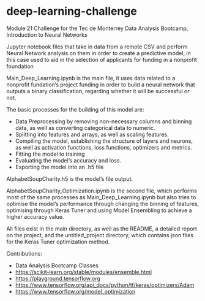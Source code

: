 # deep-learning-challenge
Module 21 Challenge for the Tec de Monterrey Data Analysis Bootcamp, Introduction to Neural Networks

Jupyter notebook files that take in data from a remote CSV and perform Neural Network analysis on them in order to create a predictive model, in this case used to aid in the selection of applicants for funding in a nonprofit foundation

Main_Deep_Learning.ipynb is the main file, it uses data related to a nonprofit fundation’s project funding in order to build a neural network that outputs a binary classification, regarding whether it will be successful or not.

The basic processes for the building of this model are:
- Data Preprocessing by removing non-necessary columns and binning data, as well as converting categorical data to numeric.
- Splitting into features and arrays, as well as scaling features.
- Compiling the model, establishing the structure of layers and neurons, as well as activation functions, loss functions, optimizers and metrics.
- Fitting the model to training
- Evaluating the model’s accuracy and loss.
- Exporting the model into an .h5 file


AlphabetSoupCharity.h5 is the model’s file output.

AlphabetSoupCharity_Optimization.ipynb is the second file, which performs most of the same processes as Main_Deep_Learning.ipynb but also tries to optimise the model’s performance through changing the binning of features, optimising through Keras Tuner and using Model Ensembling to achieve a higher accuracy value.

All files exist in the main directory, as well as the README, a detailed report on the project, and the untitled_project directory, which contains json files for the Keras Tuner optimization method.

Contributions:
- Data Analysis Bootcamp Classes
- https://scikit-learn.org/stable/modules/ensemble.html
- https://playground.tensorflow.org
- https://www.tensorflow.org/api_docs/python/tf/keras/optimizers/Adam
- https://www.tensorflow.org/model_optimization


